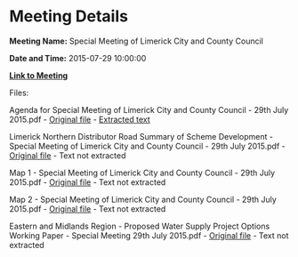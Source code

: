 # Meeting Details

**Meeting Name:** Special Meeting of Limerick City and County Council

**Date and Time:** 2015-07-29 10:00:00

**[Link to Meeting](https://www.limerick.ie/council/whats-on/special-meeting-limerick-city-and-county-council-15)**

Files: 

Agenda for Special Meeting of Limerick City and County Council - 29th July 2015.pdf - [Original file](https://www.limerick.ie/sites/default/files/media/documents/2017-06/Agenda%20for%20Special%20Meeting%20of%20Limerick%20City%20and%20County%20Council%20-%2029th%20July%202015.pdf) - [Extracted text](./Agenda%20for%20Special%20Meeting%20of%20Limerick%20City%20and%20County%20Council%20-%2029th%20July%202015.md)

Limerick Northern Distributor Road Summary of Scheme Development - Special Meeting of Limerick City and County Council - 29th July 2015.pdf - [Original file](https://www.limerick.ie/sites/default/files/media/documents/2017-06/Limerick%20Northern%20Distributor%20Road%20Summary%20of%20Scheme%20Development.pdf) - Text not extracted

Map 1 - Special Meeting of Limerick City and County Council - 29th July 2015.pdf - [Original file](https://www.limerick.ie/sites/default/files/media/documents/2017-06/Map%201%20-%20Special%20Meeting%20of%20Limerick%20City%20and%20County%20Council%20-%2029th%20July%202015.pdf) - Text not extracted

Map 2 - Special Meeting of Limerick City and County Council - 29th July 2015.pdf - [Original file](https://www.limerick.ie/sites/default/files/media/documents/2017-06/Map%202%20-%20Special%20Meeting%20of%20Limerick%20City%20and%20County%20Council%20-%2029th%20July%202015.pdf) - Text not extracted

Eastern and Midlands Region - Proposed Water Supply Project Options Working Paper - Special Meeting 29th July 2015.pdf - [Original file](https://www.limerick.ie/sites/default/files/media/documents/2017-06/Eastern%20and%20Midlands%20Region%20-%20Proposed%20Water%20Supply%20Project%20Options%20Working%20Paper.pdf) - Text not extracted

